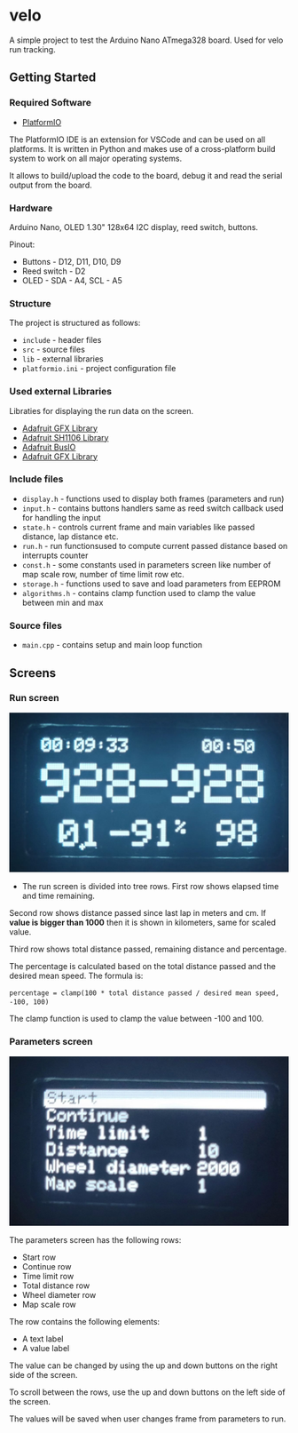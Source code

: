# velo

A simple project to test the Arduino Nano ATmega328 board. Used for velo run tracking.

## Getting Started

### Required Software

* [PlatformIO](https://platformio.org/platformio-ide)

The PlatformIO IDE is an extension for VSCode and can be used on all platforms. It is written in Python and makes use of a cross-platform build system to work on all major operating systems.

It allows to build/upload the code to the board, debug it and read the serial output from the board.

### Hardware

Arduino Nano, OLED 1.30" 128x64 I2C display, reed switch, buttons.

Pinout:
* Buttons - D12, D11, D10, D9
* Reed switch - D2
* OLED - SDA - A4, SCL - A5

### Structure

The project is structured as follows:

* `include` - header files
* `src` - source files
* `lib` - external libraries
* `platformio.ini` - project configuration file

### Used external Libraries
Libraties for displaying the run data on the screen.

* [Adafruit GFX Library](https://github.com/adafruit/Adafruit-GFX-Library)
* [Adafruit SH1106 Library](https://github.com/adafruit/Adafruit_SH1106)
* [Adafruit BusIO](https://github.com/adafruit/Adafruit_BusIO)
* [Adafruit GFX Library](https://github.com/adafruit/Adafruit-GFX-Library)

### Include files

* `display.h` - functions used to display both frames (parameters and run)
* `input.h` - contains buttons handlers same as reed switch callback used for handling the input
* `state.h` - controls current frame and main variables like passed distance, lap distance etc.
* `run.h` - run functionsused to compute current passed distance based on interrupts counter
* `const.h` - some constants used in parameters screen like number of map scale row, number of time limit row etc.
* `storage.h` - functions used to save and load parameters from EEPROM
* `algorithms.h` - contains clamp function used to clamp the value between min and max

### Source files
* `main.cpp` - contains setup and main loop function

## Screens

### Run screen

![run screen](images/run_screen.png)

* The run screen is divided into tree rows.
First row shows elapsed time and time remaining.

Second row shows distance passed since last lap in meters and cm. If **value is bigger than 1000** then it is shown in kilometers, same for scaled value.

Third row shows total distance passed, remaining distance and percentage.

The percentage is calculated based on the total distance passed and the desired mean speed.
The formula is:

```
percentage = clamp(100 * total distance passed / desired mean speed, -100, 100)
```

The clamp function is used to clamp the value between -100 and 100.


### Parameters screen

![parameters screen](images/parameters_screen.png)

The parameters screen has the following rows:

* Start row
* Continue row
* Time limit row
* Total distance row
* Wheel diameter row
* Map scale row

The row contains the following elements:

* A text label
* A value label

The value can be changed by using the up and down buttons on the right side of the screen.

To scroll between the rows, use the up and down buttons on the left side of the screen.

The values will be saved when user changes frame from parameters to run.

